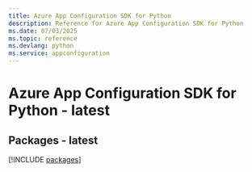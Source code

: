 ```yaml
---
title: Azure App Configuration SDK for Python
description: Reference for Azure App Configuration SDK for Python
ms.date: 07/03/2025
ms.topic: reference
ms.devlang: python
ms.service: appconfiguration
---
```

# Azure App Configuration SDK for Python - latest
## Packages - latest
[!INCLUDE [packages](app-configuration-index.md)]
